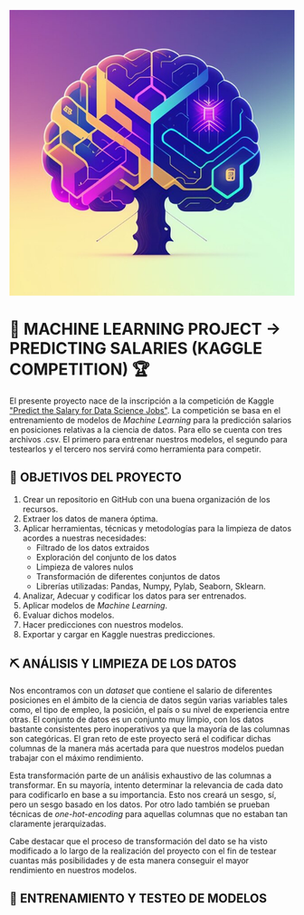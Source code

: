 ![Cabecera](https://github.com/Periclates7/Machine_Learning_Project/blob/main/img/brain%20lightning_3.jpg)

# 🌳 MACHINE LEARNING PROJECT -> PREDICTING SALARIES (KAGGLE COMPETITION) 🏆  
  
El presente proyecto nace de la inscripción a la competición de Kaggle ["Predict the Salary for Data Science Jobs"](https://www.kaggle.com/competitions/predict-salary-for-data-science-jobs/). La competición se basa en el entrenamiento de modelos de *Machine Learning* para la predicción salarios en posiciones relativas a la ciencia de datos. Para ello se cuenta con tres archivos .csv. El primero para entrenar nuestros modelos, el segundo para testearlos y el tercero nos servirá como herramienta para competir.
  
## 🎯 OBJETIVOS DEL PROYECTO 
  
1. Crear un repositorio en GitHub con una buena organización de los recursos.
2. Extraer los datos de manera óptima.
3. Aplicar herramientas, técnicas y metodologías para la limpieza de datos acordes a nuestras necesidades:
    - Filtrado de los datos extraidos
    - Exploración del conjunto de los datos
    - Limpieza de valores nulos
    - Transformación de diferentes conjuntos de datos
    - Librerías utilizadas: Pandas, Numpy, Pylab, Seaborn, Sklearn.
3. Analizar, Adecuar y codificar los datos para ser entrenados.
4. Aplicar modelos de *Machine Learning*.
5. Evaluar dichos modelos.
6. Hacer predicciones con nuestros modelos.
7. Exportar y cargar en Kaggle nuestras predicciones.
  
## ⛏ ANÁLISIS Y LIMPIEZA DE LOS DATOS  
  
Nos encontramos con un *dataset* que contiene el salario de diferentes posiciones en el ámbito de la ciencia de datos según varias variables tales como, el tipo de empleo, la posición, el país o su nivel de experiencia entre otras. El conjunto de datos es un conjunto muy limpio, con los datos bastante consistentes pero inoperativos ya que la mayoría de las columnas son categóricas. El gran reto de este proyecto será el codificar dichas columnas de la manera más acertada para que nuestros modelos puedan trabajar con el máximo rendimiento. 
  
Esta transformación parte de un análisis exhaustivo de las columnas a transformar. En su mayoría, intento determinar la relevancia de cada dato para codificarlo en base a su importancia. Esto nos creará un sesgo, sí, pero un sesgo basado en los datos. Por otro lado también se prueban técnicas de *one-hot-encoding* para aquellas columnas que no estaban tan claramente jerarquizadas.
  
Cabe destacar que el proceso de transformación del dato se ha visto modificado a lo largo de la realización del proyecto con el fin de testear cuantas más posibilidades y de esta manera conseguir el mayor rendimiento en nuestros modelos.
  
## 🦾 ENTRENAMIENTO Y TESTEO DE MODELOS  
